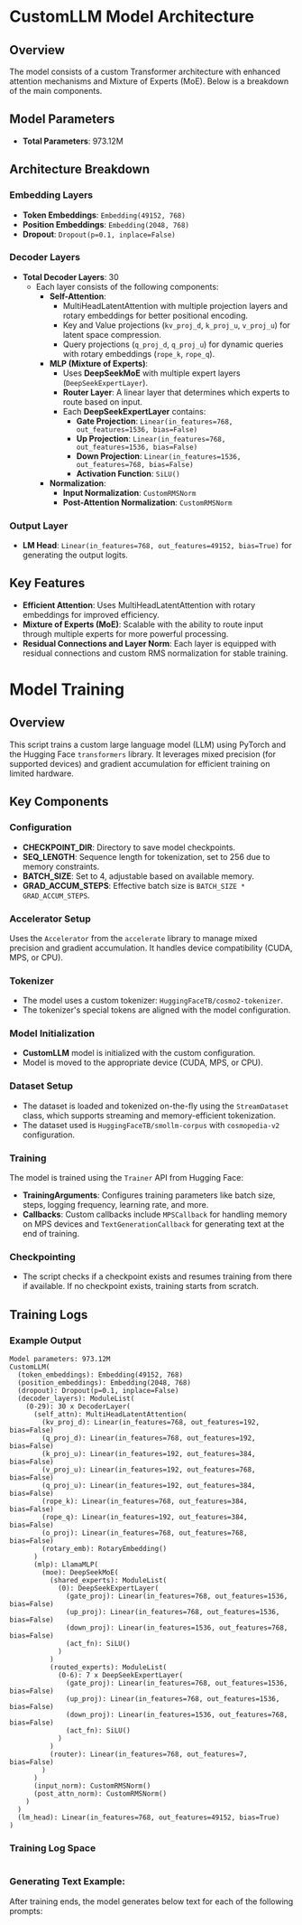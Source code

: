 # CustomLLM Model Architecture

## Overview
The model consists of a custom Transformer architecture with enhanced attention mechanisms and Mixture of Experts (MoE). Below is a breakdown of the main components.

## Model Parameters
- **Total Parameters**: 973.12M

## Architecture Breakdown

### Embedding Layers
- **Token Embeddings**: `Embedding(49152, 768)`
- **Position Embeddings**: `Embedding(2048, 768)`
- **Dropout**: `Dropout(p=0.1, inplace=False)`

### Decoder Layers
- **Total Decoder Layers**: 30
  - Each layer consists of the following components:
    - **Self-Attention**: 
      - MultiHeadLatentAttention with multiple projection layers and rotary embeddings for better positional encoding.
      - Key and Value projections (`kv_proj_d`, `k_proj_u`, `v_proj_u`) for latent space compression.
      - Query projections (`q_proj_d`, `q_proj_u`) for dynamic queries with rotary embeddings (`rope_k`, `rope_q`).
    - **MLP (Mixture of Experts)**:
      - Uses **DeepSeekMoE** with multiple expert layers (`DeepSeekExpertLayer`).
      - **Router Layer**: A linear layer that determines which experts to route based on input.
      - Each **DeepSeekExpertLayer** contains:
        - **Gate Projection**: `Linear(in_features=768, out_features=1536, bias=False)`
        - **Up Projection**: `Linear(in_features=768, out_features=1536, bias=False)`
        - **Down Projection**: `Linear(in_features=1536, out_features=768, bias=False)`
        - **Activation Function**: `SiLU()`
    - **Normalization**:
      - **Input Normalization**: `CustomRMSNorm`
      - **Post-Attention Normalization**: `CustomRMSNorm`

### Output Layer
- **LM Head**: `Linear(in_features=768, out_features=49152, bias=True)` for generating the output logits.

## Key Features
- **Efficient Attention**: Uses MultiHeadLatentAttention with rotary embeddings for improved efficiency.
- **Mixture of Experts (MoE)**: Scalable with the ability to route input through multiple experts for more powerful processing.
- **Residual Connections and Layer Norm**: Each layer is equipped with residual connections and custom RMS normalization for stable training.

# Model Training

## Overview
This script trains a custom large language model (LLM) using PyTorch and the Hugging Face `transformers` library. It leverages mixed precision (for supported devices) and gradient accumulation for efficient training on limited hardware.

## Key Components

### Configuration
- **CHECKPOINT_DIR**: Directory to save model checkpoints.
- **SEQ_LENGTH**: Sequence length for tokenization, set to 256 due to memory constraints.
- **BATCH_SIZE**: Set to 4, adjustable based on available memory.
- **GRAD_ACCUM_STEPS**: Effective batch size is `BATCH_SIZE * GRAD_ACCUM_STEPS`.

### Accelerator Setup
Uses the `Accelerator` from the `accelerate` library to manage mixed precision and gradient accumulation. It handles device compatibility (CUDA, MPS, or CPU).

### Tokenizer
- The model uses a custom tokenizer: `HuggingFaceTB/cosmo2-tokenizer`.
- The tokenizer's special tokens are aligned with the model configuration.

### Model Initialization
- **CustomLLM** model is initialized with the custom configuration.
- Model is moved to the appropriate device (CUDA, MPS, or CPU).

### Dataset Setup
- The dataset is loaded and tokenized on-the-fly using the `StreamDataset` class, which supports streaming and memory-efficient tokenization.
- The dataset used is `HuggingFaceTB/smollm-corpus` with `cosmopedia-v2` configuration.

### Training
The model is trained using the `Trainer` API from Hugging Face:
- **TrainingArguments**: Configures training parameters like batch size, steps, logging frequency, learning rate, and more.
- **Callbacks**: Custom callbacks include `MPSCallback` for handling memory on MPS devices and `TextGenerationCallback` for generating text at the end of training.

### Checkpointing
- The script checks if a checkpoint exists and resumes training from there if available. If no checkpoint exists, training starts from scratch.

## Training Logs

### Example Output
```
Model parameters: 973.12M
CustomLLM(
  (token_embeddings): Embedding(49152, 768)
  (position_embeddings): Embedding(2048, 768)
  (dropout): Dropout(p=0.1, inplace=False)
  (decoder_layers): ModuleList(
    (0-29): 30 x DecoderLayer(
      (self_attn): MultiHeadLatentAttention(
        (kv_proj_d): Linear(in_features=768, out_features=192, bias=False)
        (q_proj_d): Linear(in_features=768, out_features=192, bias=False)
        (k_proj_u): Linear(in_features=192, out_features=384, bias=False)
        (v_proj_u): Linear(in_features=192, out_features=768, bias=False)
        (q_proj_u): Linear(in_features=192, out_features=384, bias=False)
        (rope_k): Linear(in_features=768, out_features=384, bias=False)
        (rope_q): Linear(in_features=192, out_features=384, bias=False)
        (o_proj): Linear(in_features=768, out_features=768, bias=False)
        (rotary_emb): RotaryEmbedding()
      )
      (mlp): LlamaMLP(
        (moe): DeepSeekMoE(
          (shared_experts): ModuleList(
            (0): DeepSeekExpertLayer(
              (gate_proj): Linear(in_features=768, out_features=1536, bias=False)
              (up_proj): Linear(in_features=768, out_features=1536, bias=False)
              (down_proj): Linear(in_features=1536, out_features=768, bias=False)
              (act_fn): SiLU()
            )
          )
          (routed_experts): ModuleList(
            (0-6): 7 x DeepSeekExpertLayer(
              (gate_proj): Linear(in_features=768, out_features=1536, bias=False)
              (up_proj): Linear(in_features=768, out_features=1536, bias=False)
              (down_proj): Linear(in_features=1536, out_features=768, bias=False)
              (act_fn): SiLU()
            )
          )
          (router): Linear(in_features=768, out_features=7, bias=False)
        )
      )
      (input_norm): CustomRMSNorm()
      (post_attn_norm): CustomRMSNorm()
    )
  )
  (lm_head): Linear(in_features=768, out_features=49152, bias=True)
)
```
### Training Log Space

```
```

### Generating Text Example:
After training ends, the model generates below text for each of the following prompts:
```
```



